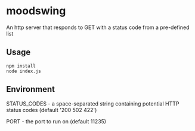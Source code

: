 # moodswing

An http server that responds to GET with a status code from a pre-defined list

## Usage

```
npm install
node index.js
```

## Environment

STATUS_CODES - a space-separated string containing potential HTTP status codes (default '200 502 422')

PORT - the port to run on (default 11235)

